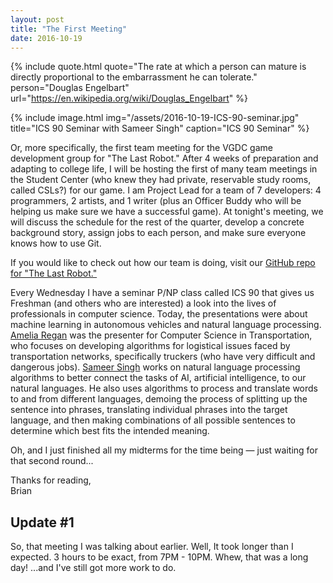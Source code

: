 ```yaml
---
layout: post
title: "The First Meeting"
date: 2016-10-19
---
```


{% include quote.html
    quote="The rate at which a person can mature is directly proportional to the embarrassment he can tolerate."
    person="Douglas Engelbart"
    url="https://en.wikipedia.org/wiki/Douglas_Engelbart" %}

{% include image.html
    img="/assets/2016-10-19-ICS-90-seminar.jpg"
    title="ICS 90 Seminar with Sameer Singh"
    caption="ICS 90 Seminar" %}

Or, more specifically, the first team meeting for the VGDC game development group for "The Last Robot." After 4 weeks of preparation and adapting to college life, I will be hosting the first of many team meetings in the Student Center (who knew they had private, reservable study rooms, called CSLs?) for our game. I am Project Lead for a team of 7 developers: 4 programmers, 2 artists, and 1 writer (plus an Officer Buddy who will be helping us make sure we have a successful game). At tonight's meeting, we will discuss the schedule for the rest of the quarter, develop a concrete background story, assign jobs to each person, and make sure everyone knows how to use Git.

If you would like to check out how our team is doing, visit our [GitHub repo for "The Last Robot."](https://github.com/BTx123/VGDC_TheLastRobot)

Every Wednesday I have a seminar P/NP class called ICS 90 that gives us Freshman (and others who are interested) a look into the lives of professionals in computer science. Today, the presentations were about machine learning in autonomous vehicles and natural language processing. [Amelia Regan](http://faculty.sites.uci.edu/aregan/) was the presenter for Computer Science in Transportation, who focuses on developing algorithms for logistical issues faced by transportation networks, specifically truckers (who have very difficult and dangerous jobs). [Sameer Singh](http://sameersingh.org) works on natural language processing algorithms to better connect the tasks of AI, artificial intelligence, to our natural languages. He also uses algorithms to process and translate words to and from different languages, demoing the process of splitting up the sentence into phrases, translating individual phrases into the target language, and then making combinations of all possible sentences to determine which best fits the intended meaning.

Oh, and I just finished all my midterms for the time being &mdash; just waiting for that second round...

Thanks for reading,<br/>
Brian

## Update #1
So, that meeting I was talking about earlier. Well, It took longer than I expected. 3 hours to be exact, from 7PM - 10PM. Whew, that was a long day! ...and I've still got more work to do.
